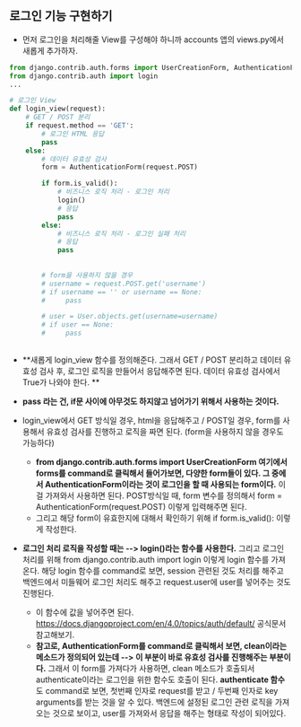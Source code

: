 ## 로그인 기능 구현하기
- 먼저 로그인을 처리해줄 View를 구성해야 하니까 accounts 앱의 views.py에서 새롭게 추가하자.

```python
from django.contrib.auth.forms import UserCreationForm, AuthenticationForm
from django.contrib.auth import login
...

# 로그인 View
def login_view(request):
    # GET / POST 분리
    if request.method == 'GET':
        # 로그인 HTML 응답
        pass
    else:
        # 데이터 유효성 검사
        form = AuthenticationForm(request.POST)

        if form.is_valid():
            # 비즈니스 로직 처리 - 로그인 처리
            login()
            # 응답 
            pass
        else:
            # 비즈니스 로직 처리 - 로그인 실패 처리
            # 응답 
            pass
        
        
        # form을 사용하지 않을 경우
        # username = request.POST.get('username')
        # if username == '' or username == None:
        #     pass

        # user = User.objects.get(username=username)
        # if user == None:
        #     pass
    
```

- **새롭게 login_view 함수를 정의해준다. 그래서 GET / POST 분리하고 데이터 유효성 검사 후, 로그인 로직을 만들어서 응답해주면 된다. 데이터 유효성 검사에서 True가 나와야 한다. ** 
- **pass 라는 건, if문 사이에 아무것도 하지않고 넘어가기 위해서 사용하는 것이다.** 
- login_view에서 GET 방식일 경우, html을 응답해주고 / POST일 경우, form를 사용해서 유효성 검사를 진행하고 로직을 짜면 된다. (form을 사용하지 않을 경우도 가능하다)
  - **from django.contrib.auth.forms import UserCreationForm 여기에서 forms를 command로 클릭해서 들어가보면, 다양한 form들이 있다. 그 중에서 AuthenticationForm이라는 것이
    로그인을 할 때 사용되는 form이다.** 이걸 가져와서 사용하면 된다. POST방식일 때, form 변수를 정의해서 form = AuthenticationForm(request.POST) 이렇게 입력해주면 된다.
  - 그리고 해당 form이 유효한지에 대해서 확인하기 위해 if form.is_valid(): 이렇게 작성한다. 

- **로그인 처리 로직을 작성할 때는 --> login()라는 함수를 사용한다.** 그리고 로그인 처리를 위해 from django.contrib.auth import login 이렇게 login 함수를 가져온다. 
  해당 login 함수를 command로 보면, session 관련된 것도 처리를 해주고 백엔드에서 미들웨어 로그인 처리도 해주고 request.user에 user를 넣어주는 것도 진행된다. 
  - 이 함수에 값을 넣어주면 된다. https://docs.djangoproject.com/en/4.0/topics/auth/default/ 공식문서 참고해보기.
  - **참고로, AuthenticationForm를 command로 클릭해서 보면, clean이라는 메소드가 정의되어 있는데 --> 이 부분이 바로 유효성 검사를 진행해주는 부분이다.** 그래서 이 form를 가져다가
    사용하면, clean 메소드가 호출되서 authenticate이라는 로그인을 위한 함수도 호출이 된다. **authenticate 함수**도 command로 보면, 첫번째 인자로 request를 받고 / 두번째 인자로 
    key arguments를 받는 것을 알 수 있다. 백엔드에 설정된 로그인 관련 로직을 가져오는 것으로 보이고, user를 가져와서 응답을 해주는 형태로 작성이 되어있다.




